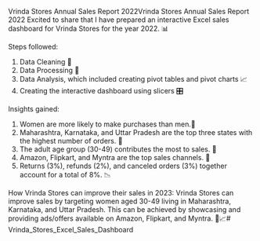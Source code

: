 
Vrinda Stores Annual Sales Report 2022Vrinda Stores Annual Sales Report 2022
Excited to share that I have prepared an interactive Excel sales dashboard for Vrinda Stores for the year 2022. 📊

Steps followed:
1) Data Cleaning 🧹
2) Data Processing 🔄
3) Data Analysis, which included creating pivot tables and pivot charts 📈
4) Creating the interactive dashboard using slicers 🎛️

Insights gained:
1) Women are more likely to make purchases than men.🧑 
2) Maharashtra, Karnataka, and Uttar Pradesh are the top three states with the highest number of orders. 🏅
3) The adult age group (30-49) contributes the most to sales. 🎯
4) Amazon, Flipkart, and Myntra are the top sales channels. 🛒
5) Returns (3%), refunds (2%), and canceled orders (3%) together account for a total of 8%. 📉

How Vrinda Stores can improve their sales in 2023:
Vrinda Stores can improve sales by targeting women aged 30-49 living in Maharashtra, Karnataka, and Uttar Pradesh. This can be achieved by showcasing and providing ads/offers available on Amazon, Flipkart, and Myntra. 🎯📈# Vrinda_Stores_Excel_Sales_Dashboard
